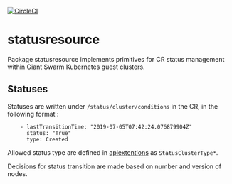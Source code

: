[![CircleCI](https://circleci.com/gh/giantswarm/statusresource.svg?&style=shield&circle-token=b91250c237a9800cbeeacd1a54e8bb1def458355)](https://circleci.com/gh/giantswarm/statusresource)

# statusresource

Package statusresource implements primitives for CR status management within
Giant Swarm Kubernetes guest clusters.

## Statuses

Statuses are written under `/status/cluster/conditions` in the CR,
in the following format :

```
    - lastTransitionTime: "2019-07-05T07:42:24.076879904Z"
      status: "True"
      type: Created
```

Allowed status type are defined in [apiextentions](https://godoc.org/github.com/giantswarm/apiextensions/pkg/apis/provider/v1alpha1) as `StatusClusterType*`.

Decisions for status transition are made based on number and version of nodes.
